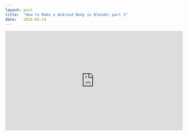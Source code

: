 ```yaml
---
layout: post
title:  "How to Make a Android Body in Blender part 3"
date:   2016-02-14
---
```


<iframe width="560" height="315" src="https://www.youtube.com/embed/GhRdN0OdyWA" frameborder="0" allowfullscreen></iframe>
